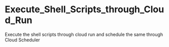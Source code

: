 # Execute_Shell_Scripts_through_Cloud_Run
Execute the shell scripts through cloud run and schedule the same through Cloud Scheduler
